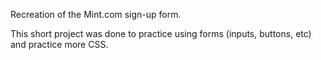 Recreation of the Mint.com sign-up form. 

This short project was done to practice using forms (inputs, buttons, etc) and practice more CSS. 
